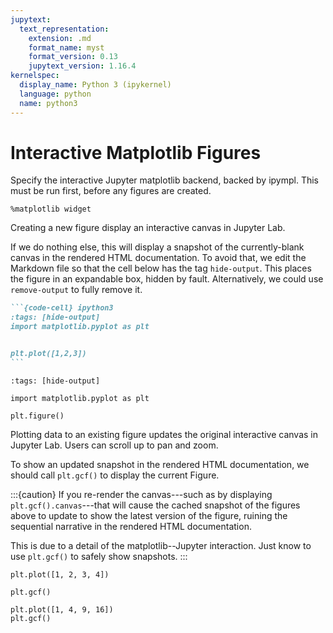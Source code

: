 ```yaml
---
jupytext:
  text_representation:
    extension: .md
    format_name: myst
    format_version: 0.13
    jupytext_version: 1.16.4
kernelspec:
  display_name: Python 3 (ipykernel)
  language: python
  name: python3
---
```


# Interactive Matplotlib Figures

Specify the interactive Jupyter matplotlib backend, backed by ipympl. This must be run first, before any figures are created.

```{code-cell} ipython3
%matplotlib widget
```

Creating a new figure display an interactive canvas in Jupyter Lab.

If we do nothing else, this will display a snapshot of the currently-blank canvas in the rendered HTML documentation. To avoid that, we edit the Markdown file so that the cell below has the tag `hide-output`. This places the figure in an expandable box, hidden by fault. Alternatively, we could use `remove-output` to fully remove it.

````markdown
```{code-cell} ipython3
:tags: [hide-output]
import matplotlib.pyplot as plt


plt.plot([1,2,3])
```
````

```{code-cell} ipython3
:tags: [hide-output]

import matplotlib.pyplot as plt

plt.figure()
```

Plotting data to an existing figure updates the original interactive canvas in Jupyter Lab. Users can scroll up to pan and zoom.

To show an updated snapshot in the rendered HTML documentation, we should call `plt.gcf()` to display the current Figure.

:::{caution}
If you re-render the canvas---such as by displaying `plt.gcf().canvas`---that will cause the cached snapshot of the figures above to update to show the latest version of the figure, ruining the sequential narrative in the rendered HTML documentation.

This is due to a detail of the matplotlib--Jupyter interaction. Just know to use `plt.gcf()` to safely show snapshots.
:::

```{code-cell} ipython3
plt.plot([1, 2, 3, 4])
```

```{code-cell} ipython3
plt.gcf()
```

```{code-cell} ipython3
plt.plot([1, 4, 9, 16])
plt.gcf()
```
